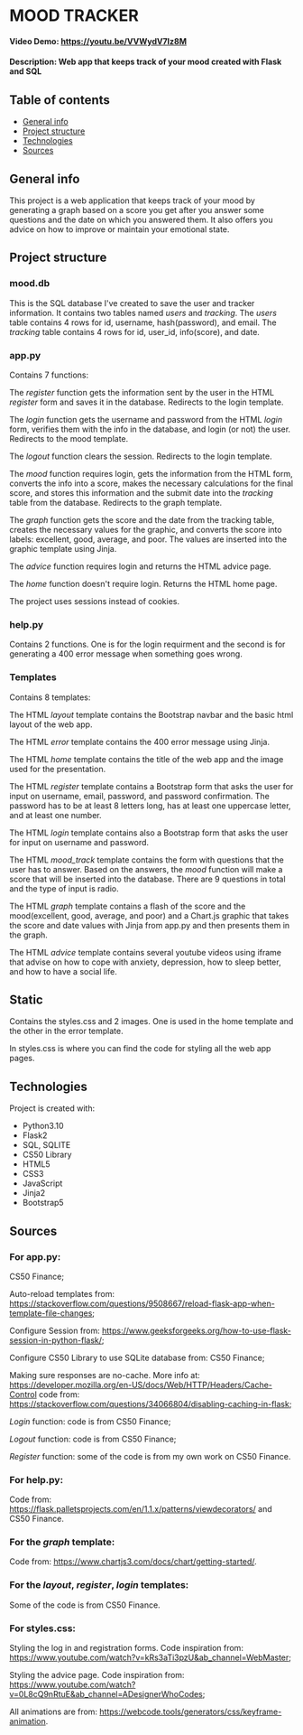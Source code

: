 # MOOD TRACKER
#### Video Demo: <https://youtu.be/VVWydV7Iz8M>
#### Description: Web app that keeps track of your mood created with Flask and SQL

## Table of contents
* [General info](#general-info)
* [Project structure](#project-structure)
* [Technologies](#technologies)
* [Sources](#sources)

## General info
This project is a web application that keeps track of your mood by generating a graph based on a score you get after you answer some questions and the date on which you answered them. It also offers you advice on how to improve or maintain your emotional state.

## Project structure

### mood.db
This is the SQL database I've created to save the user and tracker information. It contains two tables named *users* and *tracking*.
The *users* table contains 4 rows for id, username, hash(password), and email.
The *tracking* table contains 4 rows for id, user_id, info(score), and date.
### app.py
Contains 7 functions:

The *register* function gets the information sent by the user in the HTML *register* form and saves it in the database. Redirects to the login template.

The *login* function gets the username and password from the HTML *login* form, verifies them with the info in the database, and login (or not) the user. Redirects to the mood template.

The *logout* function clears the session. Redirects to the login template.

The *mood* function requires login, gets the information from the HTML form, converts the info into a score, makes the necessary calculations for the final score, and stores this information and the submit date into the *tracking* table from the database. Redirects to the graph template.

The *graph* function gets the score and the date from the tracking table, creates the necessary values for the graphic, and converts the score into labels: excellent, good, average, and poor. The values are inserted into the graphic template using Jinja.

The *advice* function requires login and returns the HTML advice page.

The *home* function doesn't require login. Returns the HTML home page.

The project uses sessions instead of cookies.

### help.py
Contains 2 functions. One is for the login requirment and the second is for generating a 400 error message when something goes wrong.

### Templates
Contains 8 templates:

The HTML *layout* template contains the Bootstrap navbar and the basic html layout of the web app.

The HTML *error* template contains the 400 error message using Jinja.

The HTML *home* template contains the title of the web app and the image used for the presentation.

The HTML *register* template contains a Bootstrap form that asks the user for input on username, email, password, and password confirmation. The password has to be at least 8 letters long, has at least one uppercase letter, and at least one number.

The HTML *login* template contains also a Bootstrap form that asks the user for input on username and password.

The HTML *mood_track* template contains the form with questions that the user has to answer. Based on the answers, the *mood* function will make a score that will be inserted into the database. There are 9 questions in total and the type of input is radio.

The HTML *graph* template contains a flash of the score and the mood(excellent, good, average, and poor) and a Chart.js graphic that takes the score and date values with Jinja from app.py and then presents them in the graph.

The HTML *advice* template contains several youtube videos using iframe that advise on how to cope with anxiety, depression, how to sleep better, and how to have a social life.

## Static
Contains the styles.css and 2 images. One is used in the home template and the other in the error template.

In styles.css is where you can find the code for styling all the web app pages.

## Technologies
Project is created with:
* Python3.10
* Flask2
* SQL, SQLITE
* CS50 Library
* HTML5
* CSS3
* JavaScript
* Jinja2
* Bootstrap5

## Sources
### For app.py:

CS50 Finance;

Auto-reload templates from: https://stackoverflow.com/questions/9508667/reload-flask-app-when-template-file-changes;

Configure Session from: https://www.geeksforgeeks.org/how-to-use-flask-session-in-python-flask/;

Configure CS50 Library to use SQLite database from: CS50 Finance;

Making sure responses are no-cache. More info at: https://developer.mozilla.org/en-US/docs/Web/HTTP/Headers/Cache-Control
code from: https://stackoverflow.com/questions/34066804/disabling-caching-in-flask;

*Login* function: code is from CS50 Finance;

*Logout* function: code is from CS50 Finance;

*Register* function: some of the code is from my own work on CS50 Finance.

### For help.py:

Code from: https://flask.palletsprojects.com/en/1.1.x/patterns/viewdecorators/ and CS50 Finance.

### For the *graph* template:

Code from: https://www.chartjs3.com/docs/chart/getting-started/.

### For the *layout*, *register*, *login* templates:

Some of the code is from CS50 Finance.

### For styles.css:

Styling the log in and registration forms. Code inspiration from: https://www.youtube.com/watch?v=kRs3aTi3pzU&ab_channel=WebMaster;

Styling the advice page. Code inspiration from: https://www.youtube.com/watch?v=0L8cQ9nRtuE&ab_channel=ADesignerWhoCodes;

All animations are from: https://webcode.tools/generators/css/keyframe-animation.


